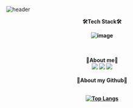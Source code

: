 <!--
**leesoyuun/leesoyuun** is a ✨ _special_ ✨ repository because its `README.md` (this file) appears on your GitHub profile.

Here are some ideas to get you started:

- 🔭 I’m currently working on ...
- 🌱 I’m currently learning ...
- 👯 I’m looking to collaborate on ...
- 🤔 I’m looking for help with ...
- 💬 Ask me about ...
- 📫 How to reach me: ...
- 😄 Pronouns: ...
- ⚡ Fun fact: ...
-->
![header](https://capsule-render.vercel.app/api?height=200&text=Hello%20I'm%20Leesoyuun&animation=fadeIn&color=auto&type=waving&fontColor=000000)
<br>
<div align="center">
<b>🛠️Tech Stack🛠️<b><br>
  
 ![image](https://user-images.githubusercontent.com/51051548/203485050-e6f4942c-f06f-4e8f-bf70-3d67bfb882ab.png)
  
<br>
  <br>
  <b>🍒About me🍒</b><br>
  <a href="https://github.com/leesoyuun"><img src="https://img.shields.io/badge/Github-181717?style=flat-square&logo=Github&logoColor=white"/></a>
  <a href="https://velog.io/@leesoyuun"><img src="https://img.shields.io/badge/Velog-3DDC84?style=flat-square&logo=Blogger&logoColor=white"/></a>
  <a href="https://notionofso.notion.site/066c9b9aea674fe1b9ceb75b17b8e24f"><img src="https://img.shields.io/badge/Notion-000000?style=flat-square&logo=Notion&logoColor=white"/></a><br>
  <br>
  <b>🍑About my Github🍑</b><br>
  <br>
  
  [![Top Langs](https://github-readme-stats.vercel.app/api/top-langs/?username=leesoyuun&layout=compact)](https://github.com/anuraghazra/github-readme-stats)
  
  <br>
  
 
  
 

</div>




